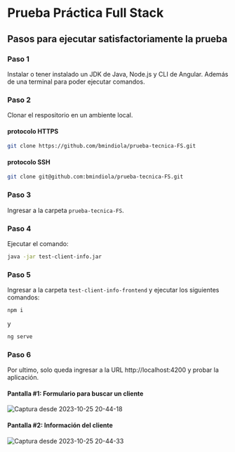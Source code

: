 # Prueba Práctica Full Stack

## Pasos para ejecutar satisfactoriamente la prueba
### Paso 1
Instalar o tener instalado un JDK de Java, Node.js y CLI de Angular. Además de una terminal para poder ejecutar comandos. 
### Paso 2
Clonar el respositorio en un ambiente local.
#### protocolo HTTPS
```bash
git clone https://github.com/bmindiola/prueba-tecnica-FS.git
```
#### protocolo SSH
```bash
git clone git@github.com:bmindiola/prueba-tecnica-FS.git
```
### Paso 3
Ingresar a la carpeta `prueba-tecnica-FS`.
### Paso 4
Ejecutar el comando:
```bash
java -jar test-client-info.jar
```
### Paso 5
Ingresar a la carpeta `test-client-info-frontend` y ejecutar los siguientes comandos:
```bash
npm i
```
y
```bash
ng serve
```
### Paso 6
Por ultimo, solo queda ingresar a la URL http://localhost:4200 y probar la aplicación. 
#### Pantalla #1: Formulario para buscar un cliente
![Captura desde 2023-10-25 20-44-18](https://github.com/bmindiola/prueba-tecnica-FS/assets/103905552/64808779-ce55-4e10-b7a3-ee6e4d93a98c)
#### Pantalla #2: Información del cliente
![Captura desde 2023-10-25 20-44-33](https://github.com/bmindiola/prueba-tecnica-FS/assets/103905552/cf1ef7e0-cc6f-4dc0-83de-b96b4a407836)

